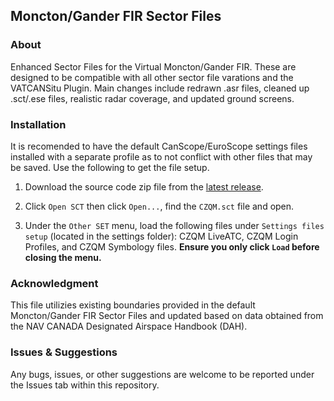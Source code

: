 ## Moncton/Gander FIR Sector Files

### About
Enhanced Sector Files for the Virtual Moncton/Gander FIR. These are designed to be compatible with all other sector file varations and the VATCANSitu Plugin.
Main changes include redrawn .asr files, cleaned up .sct/.ese files, realistic radar coverage, and updated ground screens.

### Installation
It is recomended to have the default CanScope/EuroScope settings files installed with a separate profile as to not conflict with other files that may be saved. Use the following to get the file setup.

1. Download the source code zip file from the [latest release](https://github.com/trismann/MonctonFiles/releases). 

1. Click `Open SCT` then click `Open...`, find the `CZQM.sct` file and open.

1. Under the `Other SET` menu, load the following files under `Settings files setup` (located in the settings folder): CZQM LiveATC, CZQM Login Profiles, and CZQM Symbology files. **Ensure you only click `Load` before closing the menu.**

### Acknowledgment
This file utilizies existing boundaries provided in the default Moncton/Gander FIR Sector Files and updated based on data obtained from the NAV CANADA Designated Airspace Handbook (DAH).

### Issues & Suggestions
Any bugs, issues, or other suggestions are welcome to be reported under the Issues tab within this repository.
